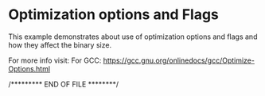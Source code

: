 
# Optimization options and Flags
This example demonstrates about use of optimization options and flags and
how they affect the binary size.

For more info visit:
For GCC:    https://gcc.gnu.org/onlinedocs/gcc/Optimize-Options.html


/*********
  END OF FILE
 ********/

